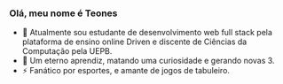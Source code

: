 ### Olá, meu nome é Teones

- 🌱 Atualmente sou estudante de desenvolvimento web full stack pela plataforma de ensino online Driven e discente de Ciências da Computação pela UEPB.  
- 🤔 Um eterno aprendiz, matando uma curiosidade e gerando novas 3.
- ⚡ Fanático por esportes, e amante de jogos de tabuleiro.

<!--
**Teones/Teones** is a ✨ _special_ ✨ repository because its `README.md` (this file) appears on your GitHub profile.

Here are some ideas to get you started:

- 🔭 I’m currently working on ...
- 🌱 I’m currently learning ...
- 👯 I’m looking to collaborate on ...
- 🤔 I’m looking for help with ...
- 💬 Ask me about ...
- 📫 How to reach me: ...
- 😄 Pronouns: ...
- ⚡ Fun fact: ...
-->
